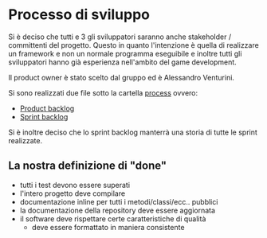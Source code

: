 # Processo di sviluppo

Si è deciso che tutti e 3 gli sviluppatori saranno anche stakeholder / committenti del progetto.
Questo in quanto l'intenzione è quella di realizzare un framework e non un normale programma eseguibile e inoltre tutti gli sviluppatori hanno già esperienza nell'ambito del game development.

Il product owner è stato scelto dal gruppo ed è Alessandro Venturini.

Si sono realizzati due file sotto la cartella [process](../process/) ovvero:
- [Product backlog](../process/product_backlog.md)
- [Sprint backlog](../process/sprint_backlog.md)

Si è inoltre deciso che lo sprint backlog manterrà una storia di tutte le sprint realizzate.

## La nostra definizione di "done"
- tutti i test devono essere superati
- l'intero progetto deve compilare
- documentazione inline per tutti i metodi/classi/ecc.. pubblici
- la documentazione della repository deve essere aggiornata
- il software deve rispettare certe caratteristiche di qualità
  - deve essere formattato in maniera consistente


